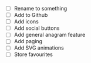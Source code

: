 - [ ] Rename to something
- [ ] Add to Github
- [ ] Add icons
- [ ] Add social buttons
- [ ] Add general anagram feature
- [ ] Add paging
- [ ] Add SVG animations
- [ ] Store favourites